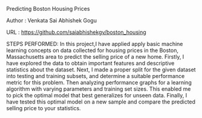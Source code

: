 Predicting Boston Housing Prices

Author : Venkata Sai Abhishek Gogu

URL : https://github.com/saiabhishekgv/boston_housing

STEPS PERFORMED:
In this project,I have applied apply basic machine learning concepts on data collected for housing prices in the Boston, Massachusetts area to predict the selling price of a new home. 
Firstly, I have explored the data to obtain important features and descriptive statistics about the dataset. 
Next, I made a proper split for the given dataset into testing and training subsets, and determine a suitable performance metric for this problem. 
Then analyzing performance graphs for a learning algorithm with varying parameters and training set sizes. 
This enabled me to pick the optimal model that best generalizes for unseen data. 
Finally, I have tested this optimal model on a new sample and compare the predicted selling price to your statistics.


